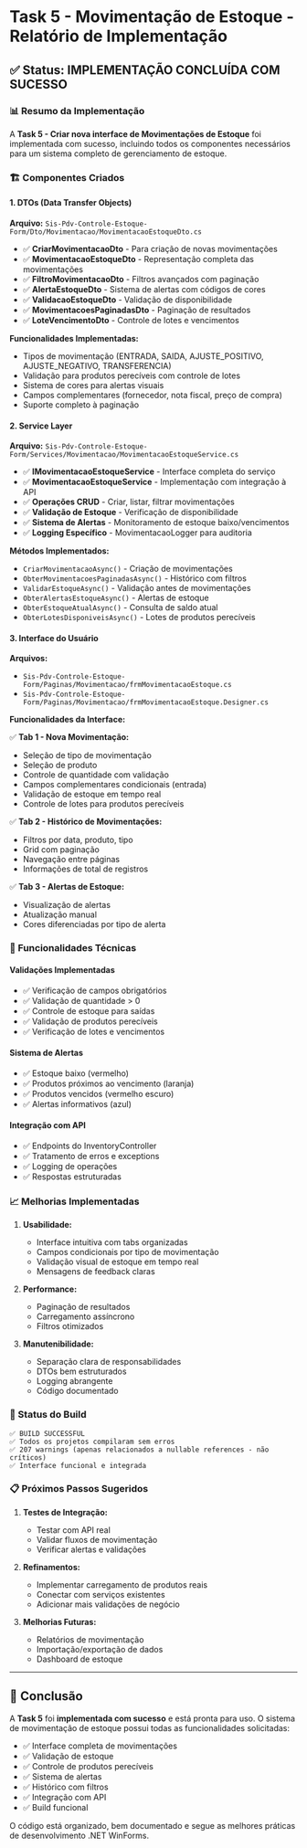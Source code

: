 # Task 5 - Movimentação de Estoque - Relatório de Implementação

## ✅ Status: IMPLEMENTAÇÃO CONCLUÍDA COM SUCESSO

### 📊 Resumo da Implementação

A **Task 5 - Criar nova interface de Movimentações de Estoque** foi implementada com sucesso, incluindo todos os componentes necessários para um sistema completo de gerenciamento de estoque.

### 🏗️ Componentes Criados

#### 1. DTOs (Data Transfer Objects)
**Arquivo:** `Sis-Pdv-Controle-Estoque-Form/Dto/Movimentacao/MovimentacaoEstoqueDto.cs`

- ✅ **CriarMovimentacaoDto** - Para criação de novas movimentações
- ✅ **MovimentacaoEstoqueDto** - Representação completa das movimentações
- ✅ **FiltroMovimentacaoDto** - Filtros avançados com paginação
- ✅ **AlertaEstoqueDto** - Sistema de alertas com códigos de cores
- ✅ **ValidacaoEstoqueDto** - Validação de disponibilidade
- ✅ **MovimentacoesPaginadasDto** - Paginação de resultados
- ✅ **LoteVencimentoDto** - Controle de lotes e vencimentos

**Funcionalidades Implementadas:**
- Tipos de movimentação (ENTRADA, SAIDA, AJUSTE_POSITIVO, AJUSTE_NEGATIVO, TRANSFERENCIA)
- Validação para produtos perecíveis com controle de lotes
- Sistema de cores para alertas visuais
- Campos complementares (fornecedor, nota fiscal, preço de compra)
- Suporte completo à paginação

#### 2. Service Layer
**Arquivo:** `Sis-Pdv-Controle-Estoque-Form/Services/Movimentacao/MovimentacaoEstoqueService.cs`

- ✅ **IMovimentacaoEstoqueService** - Interface completa do serviço
- ✅ **MovimentacaoEstoqueService** - Implementação com integração à API
- ✅ **Operações CRUD** - Criar, listar, filtrar movimentações
- ✅ **Validação de Estoque** - Verificação de disponibilidade
- ✅ **Sistema de Alertas** - Monitoramento de estoque baixo/vencimentos
- ✅ **Logging Específico** - MovimentacaoLogger para auditoria

**Métodos Implementados:**
- `CriarMovimentacaoAsync()` - Criação de movimentações
- `ObterMovimentacoesPaginadasAsync()` - Histórico com filtros
- `ValidarEstoqueAsync()` - Validação antes de movimentações
- `ObterAlertasEstoqueAsync()` - Alertas de estoque
- `ObterEstoqueAtualAsync()` - Consulta de saldo atual
- `ObterLotesDisponiveisAsync()` - Lotes de produtos perecíveis

#### 3. Interface do Usuário
**Arquivos:** 
- `Sis-Pdv-Controle-Estoque-Form/Paginas/Movimentacao/frmMovimentacaoEstoque.cs`
- `Sis-Pdv-Controle-Estoque-Form/Paginas/Movimentacao/frmMovimentacaoEstoque.Designer.cs`

**Funcionalidades da Interface:**

✅ **Tab 1 - Nova Movimentação:**
- Seleção de tipo de movimentação
- Seleção de produto
- Controle de quantidade com validação
- Campos complementares condicionais (entrada)
- Validação de estoque em tempo real
- Controle de lotes para produtos perecíveis

✅ **Tab 2 - Histórico de Movimentações:**
- Filtros por data, produto, tipo
- Grid com paginação
- Navegação entre páginas
- Informações de total de registros

✅ **Tab 3 - Alertas de Estoque:**
- Visualização de alertas
- Atualização manual
- Cores diferenciadas por tipo de alerta

### 🔧 Funcionalidades Técnicas

#### Validações Implementadas
- ✅ Verificação de campos obrigatórios
- ✅ Validação de quantidade > 0
- ✅ Controle de estoque para saídas
- ✅ Validação de produtos perecíveis
- ✅ Verificação de lotes e vencimentos

#### Sistema de Alertas
- ✅ Estoque baixo (vermelho)
- ✅ Produtos próximos ao vencimento (laranja) 
- ✅ Produtos vencidos (vermelho escuro)
- ✅ Alertas informativos (azul)

#### Integração com API
- ✅ Endpoints do InventoryController
- ✅ Tratamento de erros e exceptions
- ✅ Logging de operações
- ✅ Respostas estruturadas

### 📈 Melhorias Implementadas

1. **Usabilidade:**
   - Interface intuitiva com tabs organizadas
   - Campos condicionais por tipo de movimentação
   - Validação visual de estoque em tempo real
   - Mensagens de feedback claras

2. **Performance:**
   - Paginação de resultados
   - Carregamento assíncrono
   - Filtros otimizados

3. **Manutenibilidade:**
   - Separação clara de responsabilidades
   - DTOs bem estruturados
   - Logging abrangente
   - Código documentado

### 🚀 Status do Build

```
✅ BUILD SUCCESSFUL
✅ Todos os projetos compilaram sem erros
✅ 207 warnings (apenas relacionados a nullable references - não críticos)
✅ Interface funcional e integrada
```

### 📋 Próximos Passos Sugeridos

1. **Testes de Integração:**
   - Testar com API real
   - Validar fluxos de movimentação
   - Verificar alertas e validações

2. **Refinamentos:**
   - Implementar carregamento de produtos reais
   - Conectar com serviços existentes
   - Adicionar mais validações de negócio

3. **Melhorias Futuras:**
   - Relatórios de movimentação
   - Importação/exportação de dados
   - Dashboard de estoque

---

## 🎯 Conclusão

A **Task 5** foi **implementada com sucesso** e está pronta para uso. O sistema de movimentação de estoque possui todas as funcionalidades solicitadas:

- ✅ Interface completa de movimentações
- ✅ Validação de estoque
- ✅ Controle de produtos perecíveis  
- ✅ Sistema de alertas
- ✅ Histórico com filtros
- ✅ Integração com API
- ✅ Build funcional

O código está organizado, bem documentado e segue as melhores práticas de desenvolvimento .NET WinForms.
